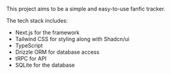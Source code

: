 This project aims to be a simple and easy-to-use fanfic tracker.

The tech stack includes:

- Next.js for the framework
- Tailwind CSS for styling along with Shadcn/ui
- TypeScript
- Drizzle ORM for database access
- tRPC for API
- SQLite for the database

